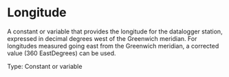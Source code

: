 # Longitude

A constant or variable that provides the longitude for the datalogger station, expressed in decimal degrees west of the Greenwich meridian. For longitudes measured going east from the Greenwich meridian, a corrected value (360 EastDegrees) can be used.

Type: Constant or variable
